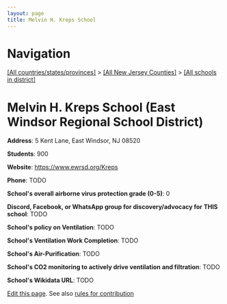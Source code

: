 ```yaml
---
layout: page
title: Melvin H. Kreps School
---
```

# Navigation

[[All countries/states/provinces]](../../../..) > [[All New Jersey Counties]](../../..) > [[All schools in district]](..)

# Melvin H. Kreps School (East Windsor Regional School District)

**Address**: 5 Kent Lane, East Windsor, NJ 08520

**Students**: 900

**Website**: <https://www.ewrsd.org/Kreps>

**Phone**: TODO

**School's overall airborne virus protection grade (0-5)**: 0

**Discord, Facebook, or WhatsApp group for discovery/advocacy for THIS school**: TODO

**School's policy on Ventilation**: TODO

**School's Ventilation Work Completion**: TODO

**School's Air-Purification**: TODO

**School's CO2 monitoring to actively drive ventilation and filtration**: TODO

**School's Wikidata URL**: TODO


[Edit this page](https://github.com/ventilate-schools/NJ/edit/main/./Mercer/East_Windsor_Regional_School_District/Melvin_H._Kreps_School.md). See also [rules for contribution](../../../contribution-rules/)